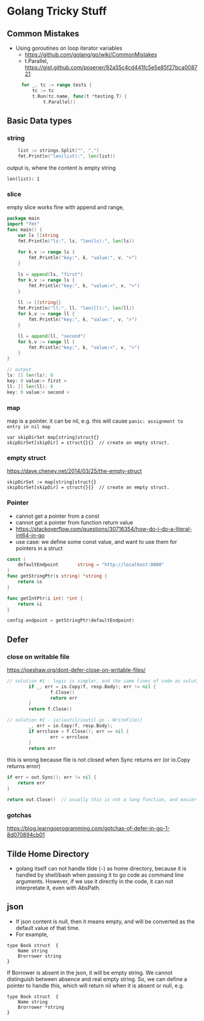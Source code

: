 # Golang Tricky Stuff

## Common Mistakes 
* Using goroutines on loop iterator variables
  * https://github.com/golang/go/wiki/CommonMistakes 
  * t.Parallel, https://gist.github.com/posener/92a55c4cd441fc5e5e85f27bca008721 
  ```go
  	for _, tc := range tests {
		tc := tc
		t.Run(tc.name, func(t *testing.T) {
			t.Parallel()
  ```

## Basic Data types
### string
```go
	list := strings.Split("", ",")
	fmt.Println("len(list):", len(list))
```
output is, where the content is empty string 
```
len(list): 1
```
### slice 
empty slice works fine with append and range,
```go
package main
import "fmt"
func main() {
    var ls []string
    fmt.Println("ls:", ls, "len(ls):", len(ls))
	
    for k,v := range ls {
	    fmt.Println("key:", k, "value:", v, ">")
    }

    ls = append(ls, "first")
    for k,v := range ls {
	    fmt.Println("key:", k, "value:<", v, ">")
    }
	
    ll := []string{}
    fmt.Println("ll:", ll, "len(ll):", len(ll))
    for k,v := range ll {
	    fmt.Println("key:", k, "value:", v, ">")
    }

    ll = append(ll, "second")
    for k,v := range ll {
	    fmt.Println("key:", k, "value:<", v, ">")
    }
}

// output
ls: [] len(ls): 0
key: 0 value:< first >
ll: [] len(ll): 0
key: 0 value:< second >
```

### map
map is a pointer. it can be nil, e.g. this will cause ```panic: assignment to entry in nil map```
```
var skipDirSet map[string]struct{}
skipDirSet[skipDir] = struct{}{}  // create an empty struct.
```

### empty struct
https://dave.cheney.net/2014/03/25/the-empty-struct
```
skipDirSet := map[string]struct{}
skipDirSet[skipDir] = struct{}{}  // create an empty struct.
```
### Pointer
* cannot get a pointer from a const
* cannot get a pointer from function return value
* https://stackoverflow.com/questions/30716354/how-do-i-do-a-literal-int64-in-go
* use case: we define some const value, and want to use them for pointers in a struct
```go
const (
	defaultEndpoint       string = "http://localhost:8080"
)
func getStringPtr(s string) *string {
	return &s
}

func getIntPtr(i int) *int {
	return &i
}

config.endpoint = getStringPtr(defaultEndpoint)
```

## Defer
### close on writable file
https://joeshaw.org/dont-defer-close-on-writable-files/
```go
// solution #1 - logic is simpler, and the same lines of code as solution #2
        if _, err = io.Copy(f, resp.Body); err != nil {
                f.Close()
                return err
        }
        return f.Close()

// solution #2 - io/ioutil/ioutil.go - WriteFile()
        _, err = io.Copy(f, resp.Body);
        if errclose = f.Close(); err == nil {
                err = errclose
        }
        return err

```

this is wrong because file is not closed when Sync returns err (or io.Copy returns error)
```go
if err = out.Sync(); err != nil {
    return err
}

return out.Close()  // usually this is not a long function, and easier to make sure that it is closed.
```

### gotchas
https://blog.learngoprogramming.com/gotchas-of-defer-in-go-1-8d070894cb01

## Tilde Home Directory
* golang itself can not handle tilde (```~```) as home directory, because it is handled by shell/bash when passing it to go code as command line arguments. However, if we use it directly in the code, it can not interpretate it, even with AbsPath.

## json
* If json content is null, then it means empty, and will be converted as the default value of that time.
* For example, 
```
type Book struct  {
    Name string
    Brorrower string    
}
```
If Borrower is absent in the json, it will be empty string. We cannot distinguish between absence and real empty string. So, we can define a pointer to handle this, which will return nil when it is absent or null, e.g.
```
type Book struct  {
    Name string
    Brorrower *string    
}
```
